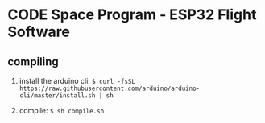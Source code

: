 # CODE Space Program - ESP32 Flight Software

## compiling

1. install the arduino cli: `$ curl -fsSL https://raw.githubusercontent.com/arduino/arduino-cli/master/install.sh | sh`

2. compile: `$ sh compile.sh`
